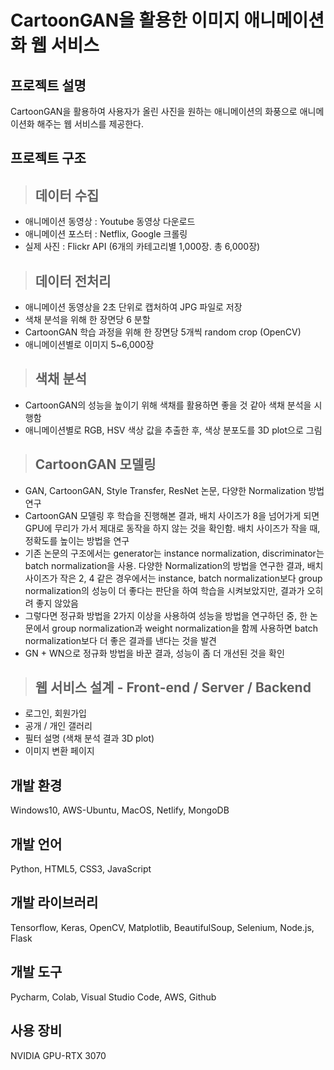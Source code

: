 # CartoonGAN을 활용한 이미지 애니메이션화 웹 서비스

## 프로젝트 설명
CartoonGAN을 활용하여 사용자가 올린 사진을 원하는 애니메이션의 화풍으로 애니메이션화 해주는 웹 서비스를 제공한다.

## 프로젝트 구조
> ## 데이터 수집
- 애니메이션 동영상 : Youtube 동영상 다운로드
- 애니메이션 포스터 : Netflix, Google 크롤링
- 실제 사진 : Flickr API (6개의 카테고리별 1,000장. 총 6,000장)

> ## 데이터 전처리
- 애니메이션 동영상을 2초 단위로 캡처하여 JPG 파일로 저장
- 색채 분석을 위해 한 장면당 6 분할
- CartoonGAN 학습 과정을 위해 한 장면당 5개씩 random crop (OpenCV)
- 애니메이션별로 이미지 5~6,000장

> ## 색채 분석
- CartoonGAN의 성능을 높이기 위해 색채를 활용하면 좋을 것 같아 색채 분석을 시행함
- 애니메이션별로 RGB, HSV 색상 값을 추출한 후, 색상 분포도를 3D plot으로 그림

> ## CartoonGAN 모델링
- GAN, CartoonGAN, Style Transfer, ResNet 논문, 다양한 Normalization 방법 연구
- CartoonGAN 모델링 후 학습을 진행해본 결과, 배치 사이즈가 8을 넘어가게 되면 GPU에 무리가 가서 제대로 동작을 하지 않는 것을 확인함. 배치 사이즈가 작을 때, 정확도를 높이는 방법을 연구
- 기존 논문의 구조에서는 generator는 instance normalization, discriminator는 batch normalization을 사용. 다양한 Normalization의 방법을 연구한 결과, 배치 사이즈가 작은 2, 4 같은 경우에서는 instance, batch normalization보다 group normalization의 성능이 더 좋다는 판단을 하여 학습을 시켜보았지만, 결과가 오히려 좋지 않았음
- 그렇다면 정규화 방법을 2가지 이상을 사용하여 성능을 방법을 연구하던 중, 한 논문에서 group normalization과 weight normalization을 함께 사용하면 batch normalization보다 더 좋은 결과를 낸다는 것을 발견
- GN + WN으로 정규화 방법을 바꾼 결과, 성능이 좀 더 개선된 것을 확인

> ## 웹 서비스 설계 - Front-end / Server / Backend
- 로그인, 회원가입
- 공개 / 개인 갤러리
- 필터 설명 (색채 분석 결과 3D plot)
- 이미지 변환 페이지

## 개발 환경
Windows10, AWS-Ubuntu, MacOS, Netlify, MongoDB

## 개발 언어
Python, HTML5, CSS3, JavaScript

## 개발 라이브러리
Tensorflow, Keras, OpenCV, Matplotlib, BeautifulSoup, Selenium, Node.js, Flask

## 개발 도구
Pycharm, Colab, Visual Studio Code, AWS, Github

## 사용 장비
NVIDIA GPU-RTX 3070
